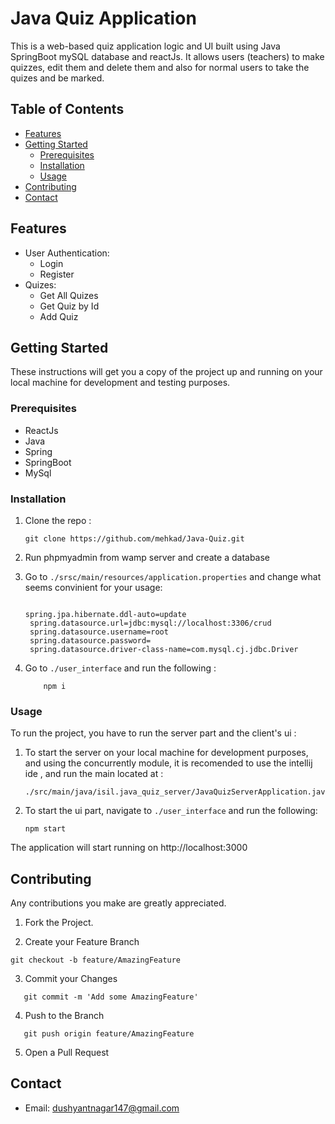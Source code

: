 # Java Quiz Application

This is a web-based quiz application logic and UI built using Java SpringBoot mySQL database and reactJs. It allows users (teachers) to make quizzes, edit them and delete them and also for normal users to take the quizes and be marked.

## Table of Contents

- [Features](#features)
- [Getting Started](#getting-started)
  - [Prerequisites](#prerequisites)
  - [Installation](#installation)
  - [Usage](#usage)
- [Contributing](#contributing)
- [Contact](#contact)

## Features

- User Authentication:
  - Login
  - Register
- Quizes:
  - Get All Quizes
  - Get Quiz by Id
  - Add Quiz

## Getting Started

These instructions will get you a copy of the project up and running on your local machine for development and testing purposes.

### Prerequisites

- ReactJs
- Java
- Spring
- SpringBoot
- MySql

### Installation

1. Clone the repo :

   ```
   git clone https://github.com/mehkad/Java-Quiz.git
   ```

2. Run phpmyadmin from wamp server and create a database
   
3. Go to `./srsc/main/resources/application.properties` and change what seems convinient for your usage:

   ```

   spring.jpa.hibernate.ddl-auto=update
    spring.datasource.url=jdbc:mysql://localhost:3306/crud
    spring.datasource.username=root
    spring.datasource.password=
    spring.datasource.driver-class-name=com.mysql.cj.jdbc.Driver
   ```
   
4. Go to `./user_interface` and run the following :

   ```
       npm i
   ```

### Usage

To run the project, you have to run the server part and the client's ui :

1. To start the server on your local machine for development purposes, and using the concurrently module, it is recomended to use the intellij ide , and run the main located at :

   ```
   ./src/main/java/isil.java_quiz_server/JavaQuizServerApplication.java
   ```

2. To start the ui part, navigate to `./user_interface` and run the following:

   ```
   npm start
   ```

The application will start running on http://localhost:3000

## Contributing

Any contributions you make are greatly appreciated.

1. Fork the Project.

2. Create your Feature Branch

```
git checkout -b feature/AmazingFeature
```

3. Commit your Changes

```
   git commit -m 'Add some AmazingFeature'
```

4. Push to the Branch

```
   git push origin feature/AmazingFeature
```

5. Open a Pull Request

## Contact

- Email: dushyantnagar147@gmail.com

